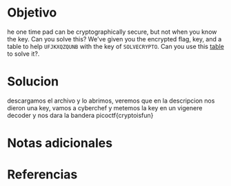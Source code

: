 # Objetivo

he one time pad can be cryptographically secure, but not when you know the key. Can you solve this? We've given you the encrypted flag, key, and a table to help `UFJKXQZQUNB` with the key of `SOLVECRYPTO`. Can you use this [table](https://jupiter.challenges.picoctf.org/static/1fd21547c154c678d2dab145c29f1d79/table.txt) to solve it?.

# Solucion

descargamos el archivo y lo abrimos, veremos que en la descripcion nos dieron una key, vamos a cyberchef y metemos la key en un vigenere decoder y nos dara la bandera
picoctf{cryptoisfun}

# Notas adicionales

# Referencias